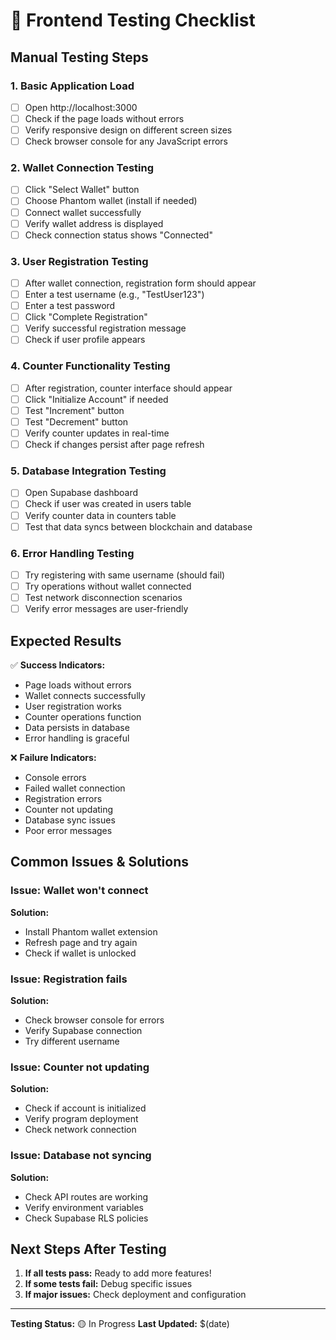# 🧪 Frontend Testing Checklist

## Manual Testing Steps

### 1. Basic Application Load
- [ ] Open http://localhost:3000
- [ ] Check if the page loads without errors
- [ ] Verify responsive design on different screen sizes
- [ ] Check browser console for any JavaScript errors

### 2. Wallet Connection Testing
- [ ] Click "Select Wallet" button
- [ ] Choose Phantom wallet (install if needed)
- [ ] Connect wallet successfully
- [ ] Verify wallet address is displayed
- [ ] Check connection status shows "Connected"

### 3. User Registration Testing
- [ ] After wallet connection, registration form should appear
- [ ] Enter a test username (e.g., "TestUser123")
- [ ] Enter a test password
- [ ] Click "Complete Registration"
- [ ] Verify successful registration message
- [ ] Check if user profile appears

### 4. Counter Functionality Testing
- [ ] After registration, counter interface should appear
- [ ] Click "Initialize Account" if needed
- [ ] Test "Increment" button
- [ ] Test "Decrement" button
- [ ] Verify counter updates in real-time
- [ ] Check if changes persist after page refresh

### 5. Database Integration Testing
- [ ] Open Supabase dashboard
- [ ] Check if user was created in users table
- [ ] Verify counter data in counters table
- [ ] Test that data syncs between blockchain and database

### 6. Error Handling Testing
- [ ] Try registering with same username (should fail)
- [ ] Try operations without wallet connected
- [ ] Test network disconnection scenarios
- [ ] Verify error messages are user-friendly

## Expected Results

✅ **Success Indicators:**
- Page loads without errors
- Wallet connects successfully
- User registration works
- Counter operations function
- Data persists in database
- Error handling is graceful

❌ **Failure Indicators:**
- Console errors
- Failed wallet connection
- Registration errors
- Counter not updating
- Database sync issues
- Poor error messages

## Common Issues & Solutions

### Issue: Wallet won't connect
**Solution:** 
- Install Phantom wallet extension
- Refresh page and try again
- Check if wallet is unlocked

### Issue: Registration fails
**Solution:**
- Check browser console for errors
- Verify Supabase connection
- Try different username

### Issue: Counter not updating
**Solution:**
- Check if account is initialized
- Verify program deployment
- Check network connection

### Issue: Database not syncing
**Solution:**
- Check API routes are working
- Verify environment variables
- Check Supabase RLS policies

## Next Steps After Testing

1. **If all tests pass:** Ready to add more features!
2. **If some tests fail:** Debug specific issues
3. **If major issues:** Check deployment and configuration

---

**Testing Status:** 🟡 In Progress
**Last Updated:** $(date)
